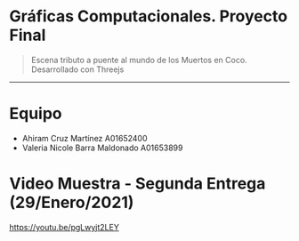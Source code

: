 # Gráficas Computacionales. Proyecto Final
> Escena tributo a puente al mundo de los Muertos en Coco. Desarrollado con Threejs
<hr>

# Equipo
* Ahiram Cruz Martínez A01652400
* Valeria Nicole Barra Maldonado A01653899

# Video Muestra - Segunda Entrega (29/Enero/2021)
https://youtu.be/pgLwyjt2LEY
